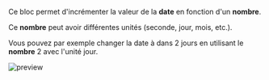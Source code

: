 Ce bloc permet d'incrémenter la valeur de la **date** en fonction d'un **nombre**.

Ce **nombre** peut avoir différentes unités (seconde, jour, mois, etc.).

Vous pouvez par exemple changer la date à dans 2 jours en utilisant le **nombre** 2 avec l'unité jour.

![preview](/images/expressions/dateAdd-fr.png)